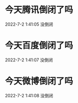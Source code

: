 # 今天腾讯倒闭了吗

2022-7-2 1:41:05 没倒闭

# 今天百度倒闭了吗

2022-7-2 1:41:07 没倒闭

# 今天微博倒闭了吗

2022-7-2 1:41:08 没倒闭

